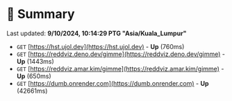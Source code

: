 # 📖 Summary
Last updated: **9/10/2024, 10:14:29 PTG "Asia/Kuala_Lumpur"**

- `GET` [https://hst.ujol.dev](https://hst.ujol.dev) - **Up** (760ms)
- `GET` [https://reddviz.deno.dev/gimme](https://reddviz.deno.dev/gimme) - **Up** (1443ms)
- `GET` [https://reddviz.amar.kim/gimme](https://reddviz.amar.kim/gimme) - **Up** (650ms)
- `GET` [https://dumb.onrender.com](https://dumb.onrender.com) - **Up** (42661ms)
